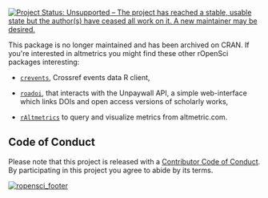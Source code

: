 [![Project Status: Unsupported – The project has reached a stable, usable state but the author(s) have ceased all work on it. A new maintainer may be desired.](http://www.repostatus.org/badges/latest/unsupported.svg)](http://www.repostatus.org/#unsupported)

This package is no longer maintained and has been archived on CRAN. If you're interested in altmetrics you might find these other rOpenSci packages interesting:

* [`crevents`](https://github.com/ropensci/crevents), Crossref events data R client,

* [`roadoi`](https://github.com/ropensci/roadoi), that interacts with the Unpaywall API, a simple web-interface which links DOIs and open access versions of scholarly works,

* [`rAltmetrics`](https://github.com/ropensci/rAltmetric) to query and visualize metrics from altmetric.com.

## Code of Conduct

Please note that this project is released with a [Contributor Code of Conduct](CONDUCT.md).
By participating in this project you agree to abide by its terms.


[![ropensci_footer](https://ropensci.org/public_images/github_footer.png)](https://ropensci.org)
